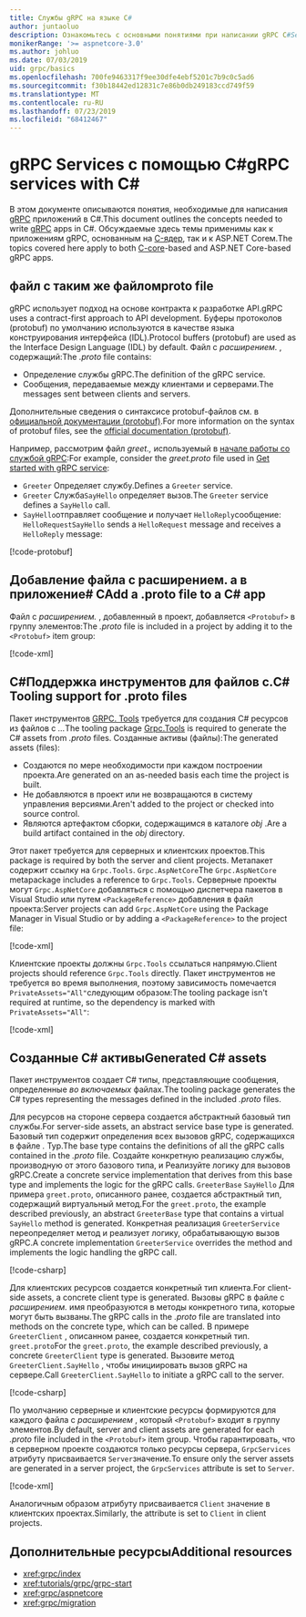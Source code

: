 ```yaml
---
title: Службы gRPC на языке C#
author: juntaoluo
description: Ознакомьтесь с основными понятиями при написании gRPC C#Services с помощью.
monikerRange: '>= aspnetcore-3.0'
ms.author: johluo
ms.date: 07/03/2019
uid: grpc/basics
ms.openlocfilehash: 700fe9463317f9ee30dfe4ebf5201c7b9c0c5ad6
ms.sourcegitcommit: f30b18442ed12831c7e86b0db249183ccd749f59
ms.translationtype: MT
ms.contentlocale: ru-RU
ms.lasthandoff: 07/23/2019
ms.locfileid: "68412467"
---
```

# <a name="grpc-services-with-c"></a><span data-ttu-id="701c8-103">gRPC Services с помощью C\#</span><span class="sxs-lookup"><span data-stu-id="701c8-103">gRPC services with C\#</span></span>

<span data-ttu-id="701c8-104">В этом документе описываются понятия, необходимые для написания [gRPC](https://grpc.io/docs/guides/) приложений в C#.</span><span class="sxs-lookup"><span data-stu-id="701c8-104">This document outlines the concepts needed to write [gRPC](https://grpc.io/docs/guides/) apps in C#.</span></span> <span data-ttu-id="701c8-105">Обсуждаемые здесь темы применимы как к приложениям gRPC, основанным на [C-ядер](https://grpc.io/blog/grpc-stacks), так и к ASP.NET Coreм.</span><span class="sxs-lookup"><span data-stu-id="701c8-105">The topics covered here apply to both [C-core](https://grpc.io/blog/grpc-stacks)-based and ASP.NET Core-based gRPC apps.</span></span>

## <a name="proto-file"></a><span data-ttu-id="701c8-106">файл с таким же файлом</span><span class="sxs-lookup"><span data-stu-id="701c8-106">proto file</span></span>

<span data-ttu-id="701c8-107">gRPC использует подход на основе контракта к разработке API.</span><span class="sxs-lookup"><span data-stu-id="701c8-107">gRPC uses a contract-first approach to API development.</span></span> <span data-ttu-id="701c8-108">Буферы протоколов (protobuf) по умолчанию используются в качестве языка конструирования интерфейса (IDL).</span><span class="sxs-lookup"><span data-stu-id="701c8-108">Protocol buffers (protobuf) are used as the Interface Design Language (IDL) by default.</span></span> <span data-ttu-id="701c8-109">Файл с *расширением.* , содержащий:</span><span class="sxs-lookup"><span data-stu-id="701c8-109">The *.proto* file contains:</span></span>

* <span data-ttu-id="701c8-110">Определение службы gRPC.</span><span class="sxs-lookup"><span data-stu-id="701c8-110">The definition of the gRPC service.</span></span>
* <span data-ttu-id="701c8-111">Сообщения, передаваемые между клиентами и серверами.</span><span class="sxs-lookup"><span data-stu-id="701c8-111">The messages sent between clients and servers.</span></span>

<span data-ttu-id="701c8-112">Дополнительные сведения о синтаксисе protobuf-файлов см. в [официальной документации (protobuf)](https://developers.google.com/protocol-buffers/docs/proto3).</span><span class="sxs-lookup"><span data-stu-id="701c8-112">For more information on the syntax of protobuf files, see the [official documentation (protobuf)](https://developers.google.com/protocol-buffers/docs/proto3).</span></span>

<span data-ttu-id="701c8-113">Например, рассмотрим файл *greet.,* используемый в [начале работы со службой gRPC](xref:tutorials/grpc/grpc-start):</span><span class="sxs-lookup"><span data-stu-id="701c8-113">For example, consider the *greet.proto* file used in [Get started with gRPC service](xref:tutorials/grpc/grpc-start):</span></span>

* <span data-ttu-id="701c8-114">`Greeter` Определяет службу.</span><span class="sxs-lookup"><span data-stu-id="701c8-114">Defines a `Greeter` service.</span></span>
* <span data-ttu-id="701c8-115">`Greeter` Служба`SayHello` определяет вызов.</span><span class="sxs-lookup"><span data-stu-id="701c8-115">The `Greeter` service defines a `SayHello` call.</span></span>
* <span data-ttu-id="701c8-116">`SayHello`отправляет сообщение и получает `HelloReply`сообщение: `HelloRequest`</span><span class="sxs-lookup"><span data-stu-id="701c8-116">`SayHello` sends a `HelloRequest` message and receives a `HelloReply` message:</span></span>

[!code-protobuf[](~/tutorials/grpc/grpc-start/sample/GrpcGreeter/Protos/greet.proto)]

## <a name="add-a-proto-file-to-a-c-app"></a><span data-ttu-id="701c8-117">Добавление файла с расширением. a в приложение\# C</span><span class="sxs-lookup"><span data-stu-id="701c8-117">Add a .proto file to a C\# app</span></span>

<span data-ttu-id="701c8-118">Файл с *расширением.* , добавленный в проект, добавляется `<Protobuf>` в группу элементов:</span><span class="sxs-lookup"><span data-stu-id="701c8-118">The *.proto* file is included in a project by adding it to the `<Protobuf>` item group:</span></span>

[!code-xml[](~/tutorials/grpc/grpc-start/sample/GrpcGreeter/GrpcGreeter.csproj?highlight=2&range=7-9)]

## <a name="c-tooling-support-for-proto-files"></a><span data-ttu-id="701c8-119">C#Поддержка инструментов для файлов с.</span><span class="sxs-lookup"><span data-stu-id="701c8-119">C# Tooling support for .proto files</span></span>

<span data-ttu-id="701c8-120">Пакет инструментов [GRPC. Tools](https://www.nuget.org/packages/Grpc.Tools/) требуется для создания C# ресурсов из файлов с *...*</span><span class="sxs-lookup"><span data-stu-id="701c8-120">The tooling package [Grpc.Tools](https://www.nuget.org/packages/Grpc.Tools/) is required to generate the C# assets from *.proto* files.</span></span> <span data-ttu-id="701c8-121">Созданные активы (файлы):</span><span class="sxs-lookup"><span data-stu-id="701c8-121">The generated assets (files):</span></span>

* <span data-ttu-id="701c8-122">Создаются по мере необходимости при каждом построении проекта.</span><span class="sxs-lookup"><span data-stu-id="701c8-122">Are generated on an as-needed basis each time the project is built.</span></span>
* <span data-ttu-id="701c8-123">Не добавляются в проект или не возвращаются в систему управления версиями.</span><span class="sxs-lookup"><span data-stu-id="701c8-123">Aren't added to the project or checked into source control.</span></span>
* <span data-ttu-id="701c8-124">Являются артефактом сборки, содержащимся в каталоге *obj* .</span><span class="sxs-lookup"><span data-stu-id="701c8-124">Are a build artifact contained in the *obj* directory.</span></span>

<span data-ttu-id="701c8-125">Этот пакет требуется для серверных и клиентских проектов.</span><span class="sxs-lookup"><span data-stu-id="701c8-125">This package is required by both the server and client projects.</span></span> <span data-ttu-id="701c8-126">Метапакет содержит ссылку на `Grpc.Tools`. `Grpc.AspNetCore`</span><span class="sxs-lookup"><span data-stu-id="701c8-126">The `Grpc.AspNetCore` metapackage includes a reference to `Grpc.Tools`.</span></span> <span data-ttu-id="701c8-127">Серверные проекты могут `Grpc.AspNetCore` добавляться с помощью диспетчера пакетов в Visual Studio или путем `<PackageReference>` добавления в файл проекта:</span><span class="sxs-lookup"><span data-stu-id="701c8-127">Server projects can add `Grpc.AspNetCore` using the Package Manager in Visual Studio or by adding a `<PackageReference>` to the project file:</span></span>

[!code-xml[](~/tutorials/grpc/grpc-start/sample/GrpcGreeter/GrpcGreeter.csproj?highlight=1&range=12)]

<span data-ttu-id="701c8-128">Клиентские проекты должны `Grpc.Tools` ссылаться напрямую.</span><span class="sxs-lookup"><span data-stu-id="701c8-128">Client projects should reference `Grpc.Tools` directly.</span></span> <span data-ttu-id="701c8-129">Пакет инструментов не требуется во время выполнения, поэтому зависимость помечается `PrivateAssets="All"`следующим образом:</span><span class="sxs-lookup"><span data-stu-id="701c8-129">The tooling package isn't required at runtime, so the dependency is marked with `PrivateAssets="All"`:</span></span>

[!code-xml[](~/tutorials/grpc/grpc-start/sample/GrpcGreeterClient/GrpcGreeterClient.csproj?highlight=1&range=11)]

## <a name="generated-c-assets"></a><span data-ttu-id="701c8-130">Созданные C# активы</span><span class="sxs-lookup"><span data-stu-id="701c8-130">Generated C# assets</span></span>

<span data-ttu-id="701c8-131">Пакет инструментов создает C# типы, представляющие сообщения, определенные *во включаемых* файлах.</span><span class="sxs-lookup"><span data-stu-id="701c8-131">The tooling package generates the C# types representing the messages defined in the included *.proto* files.</span></span>

<span data-ttu-id="701c8-132">Для ресурсов на стороне сервера создается абстрактный базовый тип службы.</span><span class="sxs-lookup"><span data-stu-id="701c8-132">For server-side assets, an abstract service base type is generated.</span></span> <span data-ttu-id="701c8-133">Базовый тип содержит определения всех вызовов gRPC, содержащихся в файле *.* Typ.</span><span class="sxs-lookup"><span data-stu-id="701c8-133">The base type contains the definitions of all the gRPC calls contained in the *.proto* file.</span></span> <span data-ttu-id="701c8-134">Создайте конкретную реализацию службы, производную от этого базового типа, и Реализуйте логику для вызовов gRPC.</span><span class="sxs-lookup"><span data-stu-id="701c8-134">Create a concrete service implementation that derives from this base type and implements the logic for the gRPC calls.</span></span> <span data-ttu-id="701c8-135">`GreeterBase` `SayHello` Для примера `greet.proto`, описанного ранее, создается абстрактный тип, содержащий виртуальный метод.</span><span class="sxs-lookup"><span data-stu-id="701c8-135">For the `greet.proto`, the example described previously, an abstract `GreeterBase` type that contains a virtual `SayHello` method is generated.</span></span> <span data-ttu-id="701c8-136">Конкретная реализация `GreeterService` переопределяет метод и реализует логику, обрабатывающую вызов gRPC.</span><span class="sxs-lookup"><span data-stu-id="701c8-136">A concrete implementation `GreeterService` overrides the method and implements the logic handling the gRPC call.</span></span>

[!code-csharp[](~/tutorials/grpc/grpc-start/sample/GrpcGreeter/Services/GreeterService.cs?name=snippet)]

<span data-ttu-id="701c8-137">Для клиентских ресурсов создается конкретный тип клиента.</span><span class="sxs-lookup"><span data-stu-id="701c8-137">For client-side assets, a concrete client type is generated.</span></span> <span data-ttu-id="701c8-138">Вызовы gRPC в файле с *расширением.* имя преобразуются в методы конкретного типа, которые могут быть вызваны.</span><span class="sxs-lookup"><span data-stu-id="701c8-138">The gRPC calls in the *.proto* file are translated into methods on the concrete type, which can be called.</span></span> <span data-ttu-id="701c8-139">В примере `GreeterClient` , описанном ранее, создается конкретный тип. `greet.proto`</span><span class="sxs-lookup"><span data-stu-id="701c8-139">For the `greet.proto`, the example described previously, a concrete `GreeterClient` type is generated.</span></span> <span data-ttu-id="701c8-140">Вызовите метод `GreeterClient.SayHello` , чтобы инициировать вызов gRPC на сервере.</span><span class="sxs-lookup"><span data-stu-id="701c8-140">Call `GreeterClient.SayHello` to initiate a gRPC call to the server.</span></span>

[!code-csharp[](~/tutorials/grpc/grpc-start/sample/GrpcGreeterClient/Program.cs?highlight=3-6&name=snippet)]

<span data-ttu-id="701c8-141">По умолчанию серверные и клиентские ресурсы формируются для каждого файла с *расширением* , который `<Protobuf>` входит в группу элементов.</span><span class="sxs-lookup"><span data-stu-id="701c8-141">By default, server and client assets are generated for each *.proto* file included in the `<Protobuf>` item group.</span></span> <span data-ttu-id="701c8-142">Чтобы гарантировать, что в серверном проекте создаются только ресурсы сервера, `GrpcServices` атрибуту присваивается `Server`значение.</span><span class="sxs-lookup"><span data-stu-id="701c8-142">To ensure only the server assets are generated in a server project, the `GrpcServices` attribute is set to `Server`.</span></span>

[!code-xml[](~/tutorials/grpc/grpc-start/sample/GrpcGreeter/GrpcGreeter.csproj?highlight=2&range=7-9)]

<span data-ttu-id="701c8-143">Аналогичным образом атрибуту присваивается `Client` значение в клиентских проектах.</span><span class="sxs-lookup"><span data-stu-id="701c8-143">Similarly, the attribute is set to `Client` in client projects.</span></span>

## <a name="additional-resources"></a><span data-ttu-id="701c8-144">Дополнительные ресурсы</span><span class="sxs-lookup"><span data-stu-id="701c8-144">Additional resources</span></span>

* <xref:grpc/index>
* <xref:tutorials/grpc/grpc-start>
* <xref:grpc/aspnetcore>
* <xref:grpc/migration>
